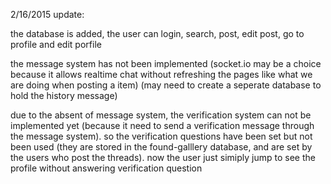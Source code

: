 2/16/2015 update:

  the database is added, the user can login, search, post, edit post, go to profile and edit porfile
  
  the message system has not been implemented (socket.io may be a choice because it allows realtime chat without refreshing the pages like what we are doing when posting a item) (may need to create a seperate database to hold the history message) 
  
  due to the absent of message system, the verification system can not be implemented yet (because it need to send a verification message through the message system). so the verification questions have been set but not been used (they are stored in the found-galllery database, and are set by the users who post the threads). now the user just simiply jump to see the profile without answering verification question
